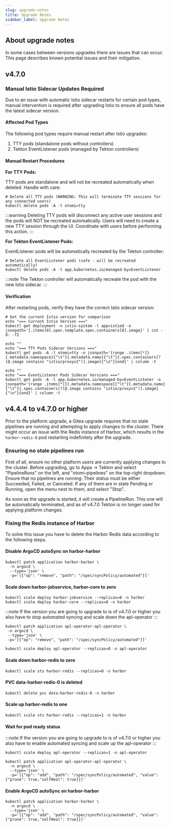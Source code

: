 ```yaml
---
slug: upgrade-notes
title: Upgrade Notes
sidebar_label: Upgrade Notes
---
```


## About upgrade notes

In some cases between versions upgrades there are issues that can occur. This page describes known potential issues and their mitigation.

## v4.7.0

### Manual Istio Sidecar Updates Required

Due to an issue with automatic Istio sidecar restarts for certain pod types, manual intervention is required after upgrading Istio to ensure all pods have the latest sidecar version.

#### Affected Pod Types

The following pod types require manual restart after Istio upgrades:

1. TTY pods (standalone pods without controllers)
2. Tekton EventListener pods (managed by Tekton controllers)

#### Manual Restart Procedures

**For TTY Pods:**

TTY pods are standalone and will not be recreated automatically when deleted. Handle with care:

```shell
# Delete all TTY pods (WARNING: This will terminate TTY sessions for any connected users)
kubectl delete pods -A -l otomi=tty
```

:::warning
Deleting TTY pods will disconnect any active user sessions and the pods will NOT be recreated automatically. Users will need to create a new TTY session through the UI. Coordinate with users before performing this action.
:::

**For Tekton EventListener Pods:**

EventListener pods will be automatically recreated by the Tekton controller:

```shell
# Delete all EventListener pods (safe - will be recreated automatically)
kubectl delete pods -A -l app.kubernetes.io/managed-by=EventListener
```

:::note
The Tekton controller will automatically recreate the pod with the new Istio sidecar.
:::

#### Verification

After restarting pods, verify they have the correct Istio sidecar version:

```shell
# Get the current Istio version for comparison
echo "=== Current Istio Version ==="
kubectl get deployment -n istio-system -l app=istiod -o jsonpath='{.items[0].spec.template.spec.containers[0].image}' | cut -d: -f2

echo ""
echo "=== TTY Pods Sidecar Versions ==="
kubectl get pods -A -l otomi=tty -o jsonpath='{range .items[*]}{.metadata.namespace}{"\t"}{.metadata.name}{"\t"}{.spec.containers[?(@.image contains "istio/proxyv2")].image}{"\n"}{end}' | column -t

echo ""
echo "=== EventListener Pods Sidecar Versions ==="
kubectl get pods -A -l app.kubernetes.io/managed-by=EventListener -o jsonpath='{range .items[*]}{.metadata.namespace}{"\t"}{.metadata.name}{"\t"}{.spec.containers[?(@.image contains "istio/proxyv2")].image}{"\n"}{end}' | column -t
```

## v4.4.4 to v4.7.0 or higher

Prior to the platform upgrade, a Gitea upgrade requires that no stale pipelines are running and attempting to apply changes to the cluster.
There might occur an issue with the Redis instance of Harbor, which results in the `harbor-redis-0` pod restarting indefinitely after the upgrade.

### Ensuring no stale pipelines run

First of all, ensure no other platform users are currently applying changes to the cluster. Before upgrading, go to Apps -> Tekton and select "PipelineRuns" on the left, and "otomi-pipelines" on the top-right dropdown. Ensure that no pipelines are running: Their status must be either Succeeded, Failed, or Canceled. If any of them are in state Pending or Running, open the menu next to them, and select "Stop".

As soon as the upgrade is started, it will create a PipelineRun. This one will be automatically terminated, and as of v4.7.0 Tekton is no longer used for applying platform changes.

### Fixing the Redis instance of Harbor

To solve this issue you have to delete the Harbor Redis data according to the following steps.

#### Disable ArgoCD autoSync on harbor-harbor
```shell
kubectl patch application harbor-harbor \
  -n argocd \
  --type='json' \
  -p='[{"op": "remove", "path": "/spec/syncPolicy/automated"}]'
```

#### Scale down harbor-jobservice, harbor-core to zero
```shell
kubectl scale deploy harbor-jobservice --replicas=0 -n harbor
kubectl scale deploy harbor-core --replicas=0 -n harbor
```

:::note
If the version you are going to upgrade to is of v4.7.0 or higher you also have to stop automated syncing and scale down the apl-operator
:::

```shell
kubectl patch application apl-operator-apl-operator \
 -n argocd \
 --type='json' \
 -p='[{"op": "remove", "path": "/spec/syncPolicy/automated"}]'
```

```shell
kubectl scale deploy apl-operator --replicas=0 -n apl-operator
```

#### Scale down harbor-redis to zero
```shell
kubectl scale sts harbor-redis --replicas=0 -n harbor
```

#### PVC data-harbor-redis-0 is deleted
```shell
kubectl delete pvc data-harbor-redis-0 -n harbor
```

#### Scale up harbor-redis to one
```shell
kubectl scale sts harbor-redis --replicas=1 -n harbor
```

#### Wait for pod ready status
:::note
If the version you are going to upgrade to is of v4.7.0 or higher you also have to enable automated syncing and scale up the apl-operator
:::

```shell
kubectl scale deploy apl-operator --replicas=1 -n apl-operator
```

```shell
kubectl patch application apl-operator-apl-operator \
  -n argocd \
  --type='json' \
  -p='[{"op": "add", "path": "/spec/syncPolicy/automated", "value": {"prune": true,"selfHeal": true}}]' 
```

#### Enable ArgoCD autoSync on harbor-harbor

```shell
kubectl patch application harbor-harbor \
  -n argocd \
  --type='json' \
  -p='[{"op": "add", "path": "/spec/syncPolicy/automated", "value": {"prune": true,"selfHeal": true}}]'
```
